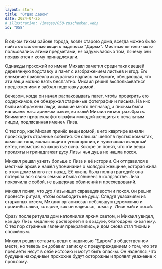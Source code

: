```yaml
---
layout: story
title: "Отдаю даром"
date: 2024-07-25
# illustration: /images/058-zuschenken.webp
id: "058"
---
```


В одном тихом районе города, возле старого дома, всегда можно было найти оставленные вещи с надписью "Даром". Местные жители часто пользовались этими предметами, не задумываясь о том, почему они появляются и кому принадлежали.

Однажды прохожий по имени Михаил заметил среди таких вещей деревянную подставку и пакет с изображением листьев и ягод. Его внимание привлекла аккуратная надпись на бумаге, обещающая, что эти вещи можно взять бесплатно. Михаил решил воспользоваться предложением и забрал подставку домой.

Вечером, когда он начал распаковывать пакет, чтобы проверить его содержимое, он обнаружил старинные фотографии и письма. На них были изображены люди, жившие много лет назад, а письма были написаны на старинном языке, который Михаил не мог разобрать. Внимание привлекла фотография молодой женщины с печальным лицом, подписанная именем Лиза.

С тех пор, как Михаил принёс вещи домой, в его квартире начали происходить странные события. Он слышал шепот в пустых комнатах, замечал тени, мелькающие в углах зрения, и чувствовал холодный ветер, несмотря на закрытые окна. Вскоре он понял, что эти вещи прокляты и принадлежат духу Лизы, чья душа не нашла покоя.

Михаил решил узнать больше о Лизе и её истории. Он отправился в местный архив и нашёл упоминание о молодой женщине, которая жила в этом доме много лет назад. Её жизнь была полна трагедий: она потеряла всю свою семью и была обвинена в колдовстве. Лиза покончила с собой, не выдержав обвинений и преследований.

Михаил понял, что дух Лизы ищет справедливости и покоя. Он решил провести ритуал, чтобы освободить её душу. Следуя указаниям из старинных писем, Михаил организовал небольшую церемонию и произнёс слова, которые, как он надеялся, помогут Лизе найти покой.

Сразу после ритуала дом наполнился ярким светом, и Михаил увидел, как дух Лизы медленно растворяется в воздухе, благодарно кивая ему. С тех пор странные явления прекратились, и дом снова стал тихим и спокойным.

Михаил решил оставить вещи с надписью "Даром" в общественном месте, но теперь он добавил записку с предупреждением о том, что эти предметы несут в себе историю и могут быть опасны. Он надеялся, что будущие находчивые прохожие будут осторожны и проявят уважение к прошлому.